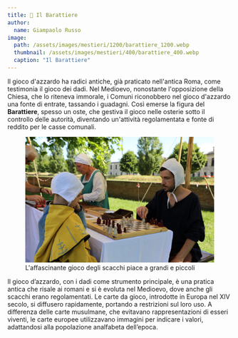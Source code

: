 ```yaml
---
title: 🎲 Il Barattiere
author:
  name: Giampaolo Russo
image: 
  path: /assets/images/mestieri/1200/barattiere_1200.webp
  thumbnail: /assets/images/mestieri/400/barattiere_400.webp
  caption: "Il Barattiere"
---
```



Il gioco d'azzardo ha radici antiche, già praticato nell'antica Roma, come testimonia il gioco dei dadi. Nel Medioevo, nonostante l'opposizione della Chiesa, che lo riteneva immorale, i Comuni riconobbero nel gioco d'azzardo una fonte di entrate, tassando i guadagni. Così emerse la figura del **Barattiere**, spesso un oste, che gestiva il gioco nelle osterie sotto il controllo delle autorità, diventando un'attività regolamentata e fonte di reddito per le casse comunali.

<!-- more -->

<figure class="align-center">
    <img src="/assets/images/mestieri/800/barattiere_800.webp" alt="Due giocatori di scacchi">
  <figcaption>L'affascinante gioco degli scacchi piace a grandi e piccoli</figcaption>
</figure>

Il gioco d’azzardo, con i dadi come strumento principale, è una pratica antica che risale ai romani e si è evoluta nel Medioevo, dove anche gli scacchi erano regolamentati. Le carte da gioco, introdotte in Europa nel XIV secolo, si diffusero rapidamente, portando a restrizioni sul loro uso. A differenza delle carte musulmane, che evitavano rappresentazioni di esseri viventi, le carte europee utilizzavano immagini per indicare i valori, adattandosi alla popolazione analfabeta dell’epoca.
